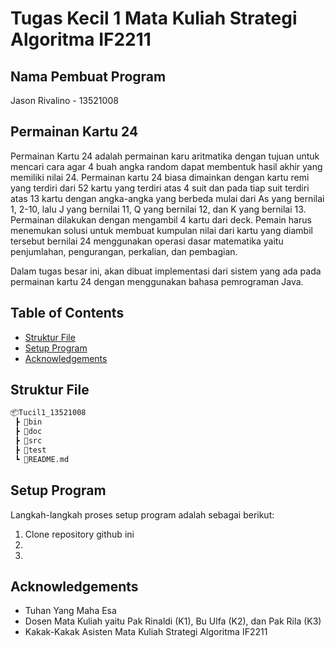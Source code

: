 # Tugas Kecil 1 Mata Kuliah Strategi Algoritma IF2211

## Nama Pembuat Program
Jason Rivalino - 13521008

## Permainan Kartu 24
Permainan Kartu 24 adalah permainan karu aritmatika dengan tujuan untuk mencari cara agar 4 buah angka random dapat membentuk hasil akhir yang memiliki nilai 24. Permainan kartu 24 biasa dimainkan dengan kartu remi yang terdiri dari 52 kartu yang terdiri atas 4 suit dan pada tiap suit terdiri atas 13 kartu dengan angka-angka yang berbeda mulai dari As yang bernilai 1, 2-10, lalu J yang bernilai 11, Q yang bernilai 12, dan K yang bernilai 13. Permainan dilakukan dengan mengambil 4 kartu dari deck. Pemain harus menemukan solusi untuk membuat kumpulan nilai dari kartu yang diambil tersebut bernilai 24 menggunakan operasi dasar matematika yaitu penjumlahan, pengurangan, perkalian, dan pembagian.

Dalam tugas besar ini, akan dibuat implementasi dari sistem yang ada pada permainan kartu 24 dengan menggunakan bahasa pemrograman Java.

## Table of Contents
* [Struktur File](#struktur-file)
* [Setup Program](#setup-program)
* [Acknowledgements](#acknowledgements)

## Struktur File
```bash
📦Tucil1_13521008
 ┣ 📂bin
 ┣ 📂doc
 ┣ 📂src
 ┣ 📂test
 ┗ 📜README.md
```

## Setup Program
Langkah-langkah proses setup program adalah sebagai berikut:
1. Clone repository github ini
2. 
3.

## Acknowledgements
- Tuhan Yang Maha Esa
- Dosen Mata Kuliah yaitu Pak Rinaldi (K1), Bu Ulfa (K2), dan Pak Rila (K3)
- Kakak-Kakak Asisten Mata Kuliah Strategi Algoritma IF2211
